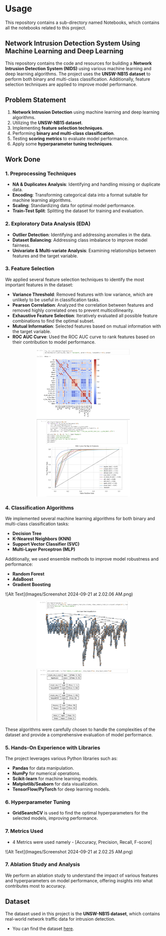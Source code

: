 # Usage

This repository contains a sub-directory named Notebooks, which contains all the notebooks related to this project.

## Network Intrusion Detection System Using Machine Learning and Deep Learning

This repository contains the code and resources for building a **Network Intrusion Detection System (NIDS)** using various machine learning and deep learning algorithms. The project uses the **UNSW-NB15 dataset** to perform both binary and multi-class classification. Additionally, feature selection techniques are applied to improve model performance.

## Problem Statement

1. **Network Intrusion Detection** using machine learning and deep learning algorithms.
2. Utilizing the **UNSW-NB15 dataset**.
3. Implementing **feature selection techniques**.
4. Performing **binary and multi-class classification**.
5. Testing **scoring metrics** to evaluate model performance.
6. Apply some **hyperparameter tuning techniques**.

## Work Done

### 1. Preprocessing Techniques
- **NA & Duplicates Analysis**: Identifying and handling missing or duplicate data.
- **Encoding**: Transforming categorical data into a format suitable for machine learning algorithms.
- **Scaling**: Standardizing data for optimal model performance.
- **Train-Test Split**: Splitting the dataset for training and evaluation.

### 2. Exploratory Data Analysis (EDA)
- **Outlier Detection**: Identifying and addressing anomalies in the data.
- **Dataset Balancing**: Addressing class imbalance to improve model fairness.
- **Univariate & Multi-variate Analysis**: Examining relationships between features and the target variable.

### 3. Feature Selection
We applied several feature selection techniques to identify the most important features in the dataset:

- **Variance Threshold**: Removed features with low variance, which are unlikely to be useful in classification tasks.
- **Pearson Correlation**: Analyzed the correlation between features and removed highly correlated ones to prevent multicollinearity.
- **Exhaustive Feature Selection**: Iteratively evaluated all possible feature combinations to find the optimal subset.
- **Mutual Information**: Selected features based on mutual information with the target variable.
- **ROC AUC Curve**: Used the ROC AUC curve to rank features based on their contribution to model performance.

<p align="center">
  <img src="Images/Screenshot 2024-09-21 at 2.00.41 AM.png" alt="Pearson Correlation" width="300"/>
  <img src="Images/Screenshot 2024-09-21 at 2.01.37 AM.png" alt="ROC-AUC Curve" width="300"/>
</p>

### 4. Classification Algorithms
We implemented several machine learning algorithms for both binary and multi-class classification tasks:

- **Decision Tree**
- **K-Nearest Neighbors (KNN)**
- **Support Vector Classifier (SVC)**
- **Multi-Layer Perceptron (MLP)**

Additionally, we used ensemble methods to improve model robustness and performance:

- **Random Forest**
- **AdaBoost**
- **Gradient Boosting**

![Alt Text](Images/Screenshot 2024-09-21 at 2.02.06 AM.png)

<p align="center">
  <img src="Images/Screenshot 2024-09-21 at 2.02.06 AM.png" alt="Decision Tree Classifier" width="300"/>
  <img src="Images/Screenshot 2024-09-21 at 2.02.44 AM.png" alt="MLP Classifier" width="300"/>
</p>

These algorithms were carefully chosen to handle the complexities of the dataset and provide a comprehensive evaluation of model performance.

### 5. Hands-On Experience with Libraries
The project leverages various Python libraries such as:
- **Pandas** for data manipulation.
- **NumPy** for numerical operations.
- **Scikit-learn** for machine learning models.
- **Matplotlib/Seaborn** for data visualization.
- **TensorFlow/PyTorch** for deep learning models.

### 6. Hyperparameter Tuning
- **GridSearchCV** is used to find the optimal hyperparameters for the selected models, improving performance.

### 7. Metrics Used
- 4 Metrics were used namely - [Accuracy, Precision, Recall, F-score]

![Alt Text](Images/Screenshot 2024-09-21 at 2.02.25 AM.png)


### 7. Ablation Study and Analysis
We perform an ablation study to understand the impact of various features and hyperparameters on model performance, offering insights into what contributes most to accuracy.

## Dataset

The dataset used in this project is the **UNSW-NB15 dataset**, which contains real-world network traffic data for intrusion detection.

- You can find the dataset [here](https://research.unsw.edu.au/projects/unsw-nb15-dataset).
